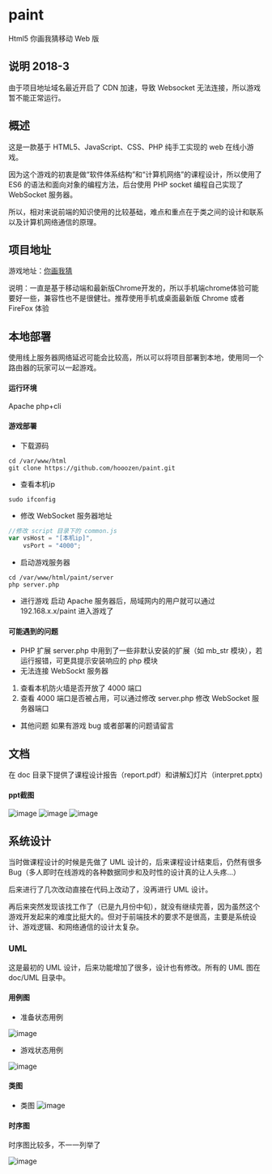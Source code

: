 # paint
Html5 你画我猜移动 Web 版
## 说明 2018-3
由于项目地址域名最近开启了 CDN 加速，导致 Websocket 无法连接，所以游戏暂不能正常运行。
## 概述
这是一款基于 HTML5、JavaScript、CSS、PHP 纯手工实现的 web 在线小游戏。

因为这个游戏的初衷是做“软件体系结构”和“计算机网络”的课程设计，所以使用了 ES6 的语法和面向对象的编程方法，后台使用 PHP socket 编程自己实现了 WebSocket 服务器。

所以，相对来说前端的知识使用的比较基础，难点和重点在于类之间的设计和联系以及计算机网络通信的原理。
## 项目地址
游戏地址：[你画我猜](http://hozen.site/apps/paint)

说明：一直是基于移动端和最新版Chrome开发的，所以手机端chrome体验可能要好一些，兼容性也不是很健壮。推荐使用手机或桌面最新版 Chrome 或者 FireFox 体验
## 本地部署
使用线上服务器网络延迟可能会比较高，所以可以将项目部署到本地，使用同一个路由器的玩家可以一起游戏。
#### 运行环境
Apache php+cli
#### 游戏部署
+ 下载源码
```shell
cd /var/www/html
git clone https://github.com/hooozen/paint.git
```
+ 查看本机ip
```shell
sudo ifconfig
```
+ 修改 WebSocket 服务器地址
```JavaScript
//修改 script 目录下的 common.js
var vsHost = "[本机ip]",
    vsPort = "4000";
```
+ 启动游戏服务器
```shell
cd /var/www/html/paint/server
php server.php
```
+ 进行游戏
启动 Apache 服务器后，局域网内的用户就可以通过 192.168.x.x/paint 进入游戏了

#### 可能遇到的问题
+ PHP 扩展
server.php 中用到了一些非默认安装的扩展（如 mb_str 模块），若运行报错，可更具提示安装响应的 php 模块
+ 无法连接 WebSockt 服务器
1. 查看本机防火墙是否开放了 4000 端口
2. 查看 4000 端口是否被占用，可以通过修改 server.php 修改 WebSocket 服务器端口
+ 其他问题
如果有游戏 bug 或者部署的问题请留言

## 文档
在 doc 目录下提供了课程设计报告（report.pdf）和讲解幻灯片（interpret.pptx)
#### ppt截图
![image](https://github.com/hooozen/paint/blob/master/doc/interpret/require.png)
![image](https://github.com/hooozen/paint/blob/master/doc/interpret/feature.png)
![image](https://github.com/hooozen/paint/blob/master/doc/interpret/hsl-color.png)
## 系统设计
当时做课程设计的时候是先做了 UML 设计的，后来课程设计结束后，仍然有很多Bug（多人即时在线游戏的各种数据同步和及时性的设计真的让人头疼...）

后来进行了几次改动直接在代码上改动了，没再进行 UML 设计。

再后来突然发现该找工作了（已是九月份中旬），就没有继续完善，因为虽然这个游戏开发起来的难度比挺大的。但对于前端技术的要求不是很高，主要是系统设计、游戏逻辑、和网络通信的设计太复杂。
### UML
这是最初的 UML 设计，后来功能增加了很多，设计也有修改。所有的 UML 图在 doc/UML 目录中。
#### 用例图
+ 准备状态用例

![image](https://github.com/hooozen/paint/blob/master/doc/UML/Ready%20Game.png)

+ 游戏状态用例

![image](https://github.com/hooozen/paint/blob/master/doc/UML/Play%20Game.png)
#### 类图
+ 类图
![image](https://github.com/hooozen/paint/blob/master/doc/UML/class%20diagram.png)
#### 时序图
时序图比较多，不一一列举了

![image](https://github.com/hooozen/paint/blob/master/doc/UML/message.png)
